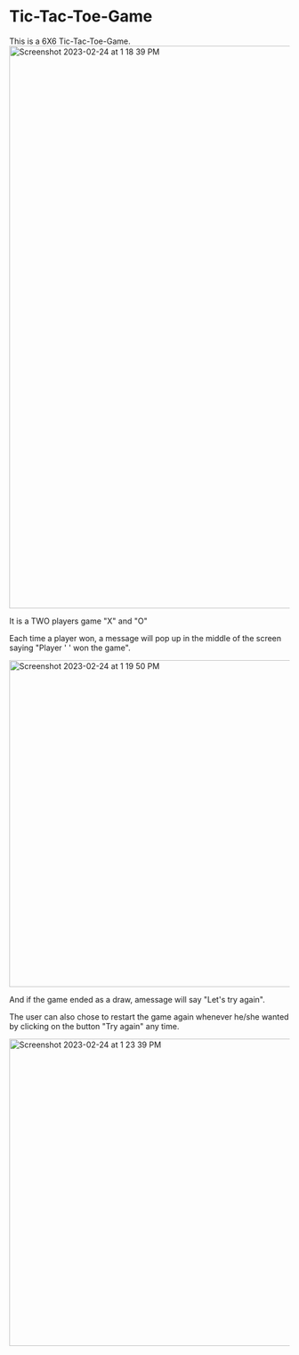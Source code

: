 # Tic-Tac-Toe-Game

This is a 6X6 Tic-Tac-Toe-Game.
<img width="1009" alt="Screenshot 2023-02-24 at 1 18 39 PM" src="https://user-images.githubusercontent.com/96458509/221258916-e8645160-3308-4e1e-a943-866593a8f2f7.png">



It is a TWO players game "X" and "O"


Each time a player won, a message will pop up in the middle of the screen saying "Player ' ' won the game".




<img width="586" alt="Screenshot 2023-02-24 at 1 19 50 PM" src="https://user-images.githubusercontent.com/96458509/221259226-dc5a468b-ccda-4f1e-93e1-22c9191cb51b.png">


And if the game ended as a draw, amessage will say "Let's try again". 


The user can also chose to restart the game again whenever he/she wanted by clicking on the button "Try again" any time.



<img width="551" alt="Screenshot 2023-02-24 at 1 23 39 PM" src="https://user-images.githubusercontent.com/96458509/221259946-17ff7665-64c5-4b18-94f0-ce3cffc9b088.png">


